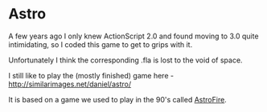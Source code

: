 # Astro

A few years ago I only knew ActionScript 2.0 and found moving to 3.0 quite intimidating, so I coded this game to get to grips with it.

Unfortunately I think the corresponding .fla is lost to the void of space.

I still like to play the (mostly finished) game here - http://similarimages.net/daniel/astro/

It is based on a game we used to play in the 90's called [AstroFire](http://www.ortsoftware.com/af.html).
